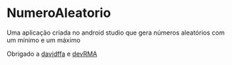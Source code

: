 # NumeroAleatorio
Uma aplicação criada no android studio que gera números aleatórios com um mínimo e um máximo

Obrigado a [davidffa](https://github.com/davidffa) e [devRMA](https://github.com/devRMA)
